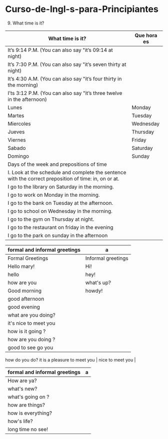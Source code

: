 # Curso-de-Ingl-s-para-Principiantes
9. What time is it?

What time is it?  | Que hora es
------------- | -------------
It’s 9:14 P.M. (You can also say "it’s 09:14 at night) |
It’s 7:30 P.M. (You can also say "it’s seven thirty at night) |
It’s 4:30 A.M. (You can also say "it’s four thirty in the morning) |
I’ts 3:12 P.M. (You can also say "it’s three twelve in the afternoon) |
Lunes | Monday
Martes | Tuesday
Miercoles | Wednesday
Jueves | Thursday
Viernes | Friday
Sabado | Saturday
Domingo | Sunday
Days of the week and prepositions of time |
I. Look at the schedule and complete the sentence with the correct preposition of time: in, on or at. |
I go to the library on Saturday in the morning.|
I go to work on Monday in the morning. |
I go to the bank on Tuesday at the afternoon.|
I go to school on Wednesday in the morning.|
I go to the gym on Thursday at night.|
I go to the restaurant on friday in the evening|
I go to the park on sunday in the afternoon|

formal and informal greetings | a
------------- | -------------
Formal Greetings | Informal greetings
Hello mary! | Hi!
hello | hey!
how are you | what's up?
Good morning | howdy!
good afternoon | 
good evening | 
what are you doing? |
it's nice to meet you  |
how is it going ? |
how are you doing ? |  
good to see go you |
how do you do?
it is a pleasure to meet you |
nice to meet you |


formal and informal greetings  | a
------------- | -------------
How are ya? |
what's new? | |
what's going on ? |
how are things? |
how is everything? |
how's life? |
long time no see! |


